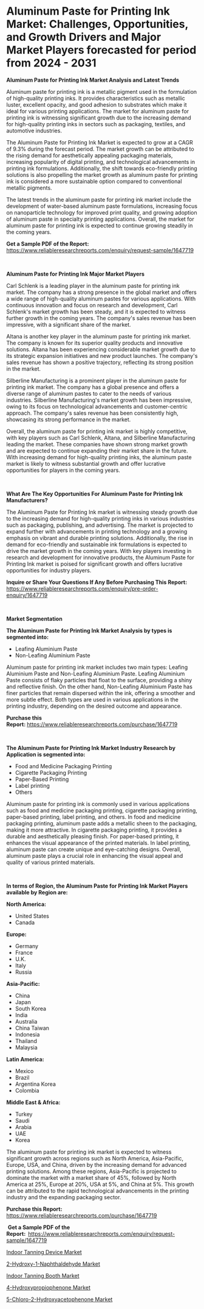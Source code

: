 <p><h1>Aluminum Paste for Printing Ink Market: Challenges, Opportunities, and Growth Drivers and Major Market Players forecasted for period from 2024 - 2031</h1></p><p><strong>Aluminum Paste for Printing Ink Market Analysis and Latest Trends</strong></p>
<p><p>Aluminum paste for printing ink is a metallic pigment used in the formulation of high-quality printing inks. It provides characteristics such as metallic luster, excellent opacity, and good adhesion to substrates which make it ideal for various printing applications. The market for aluminum paste for printing ink is witnessing significant growth due to the increasing demand for high-quality printing inks in sectors such as packaging, textiles, and automotive industries.</p><p>The Aluminum Paste for Printing Ink Market is expected to grow at a CAGR of 9.3% during the forecast period. The market growth can be attributed to the rising demand for aesthetically appealing packaging materials, increasing popularity of digital printing, and technological advancements in printing ink formulations. Additionally, the shift towards eco-friendly printing solutions is also propelling the market growth as aluminum paste for printing ink is considered a more sustainable option compared to conventional metallic pigments.</p><p>The latest trends in the aluminum paste for printing ink market include the development of water-based aluminum paste formulations, increasing focus on nanoparticle technology for improved print quality, and growing adoption of aluminum paste in specialty printing applications. Overall, the market for aluminum paste for printing ink is expected to continue growing steadily in the coming years.</p></p>
<p><strong>Get a Sample PDF of the Report:&nbsp;</strong> <a href="https://www.reliableresearchreports.com/enquiry/request-sample/1647719">https://www.reliableresearchreports.com/enquiry/request-sample/1647719</a></p>
<p>&nbsp;</p>
<p><strong>Aluminum Paste for Printing Ink Major Market Players</strong></p>
<p><p>Carl Schlenk is a leading player in the aluminum paste for printing ink market. The company has a strong presence in the global market and offers a wide range of high-quality aluminum pastes for various applications. With continuous innovation and focus on research and development, Carl Schlenk's market growth has been steady, and it is expected to witness further growth in the coming years. The company's sales revenue has been impressive, with a significant share of the market.</p><p>Altana is another key player in the aluminum paste for printing ink market. The company is known for its superior quality products and innovative solutions. Altana has been experiencing considerable market growth due to its strategic expansion initiatives and new product launches. The company's sales revenue has shown a positive trajectory, reflecting its strong position in the market.</p><p>Silberline Manufacturing is a prominent player in the aluminum paste for printing ink market. The company has a global presence and offers a diverse range of aluminum pastes to cater to the needs of various industries. Silberline Manufacturing's market growth has been impressive, owing to its focus on technological advancements and customer-centric approach. The company's sales revenue has been consistently high, showcasing its strong performance in the market.</p><p>Overall, the aluminum paste for printing ink market is highly competitive, with key players such as Carl Schlenk, Altana, and Silberline Manufacturing leading the market. These companies have shown strong market growth and are expected to continue expanding their market share in the future. With increasing demand for high-quality printing inks, the aluminum paste market is likely to witness substantial growth and offer lucrative opportunities for players in the coming years.</p></p>
<p>&nbsp;</p>
<p><strong>What Are The Key Opportunities For Aluminum Paste for Printing Ink Manufacturers?</strong></p>
<p><p>The Aluminum Paste for Printing Ink market is witnessing steady growth due to the increasing demand for high-quality printing inks in various industries such as packaging, publishing, and advertising. The market is projected to expand further with advancements in printing technology and a growing emphasis on vibrant and durable printing solutions. Additionally, the rise in demand for eco-friendly and sustainable ink formulations is expected to drive the market growth in the coming years. With key players investing in research and development for innovative products, the Aluminum Paste for Printing Ink market is poised for significant growth and offers lucrative opportunities for industry players.</p></p>
<p><strong>Inquire or Share Your Questions If Any Before Purchasing This Report:</strong> <a href="https://www.reliableresearchreports.com/enquiry/pre-order-enquiry/1647719">https://www.reliableresearchreports.com/enquiry/pre-order-enquiry/1647719</a></p>
<p>&nbsp;</p>
<p><strong>Market Segmentation</strong></p>
<p><strong>The Aluminum Paste for Printing Ink Market Analysis by types is segmented into:</strong></p>
<p><ul><li>Leafing Aluminium Paste</li><li>Non-Leafing Aluminium Paste</li></ul></p>
<p><p>Aluminum paste for printing ink market includes two main types: Leafing Aluminium Paste and Non-Leafing Aluminium Paste. Leafing Aluminium Paste consists of flaky particles that float to the surface, providing a shiny and reflective finish. On the other hand, Non-Leafing Aluminium Paste has finer particles that remain dispersed within the ink, offering a smoother and more subtle effect. Both types are used in various applications in the printing industry, depending on the desired outcome and appearance.</p></p>
<p><strong>Purchase this Report:&nbsp;</strong><a href="https://www.reliableresearchreports.com/purchase/1647719">https://www.reliableresearchreports.com/purchase/1647719</a></p>
<p>&nbsp;</p>
<p><strong>The Aluminum Paste for Printing Ink Market Industry Research by Application is segmented into:</strong></p>
<p><ul><li>Food and Medicine Packaging Printing</li><li>Cigarette Packaging Printing</li><li>Paper-Based Printing</li><li>Label printing</li><li>Others</li></ul></p>
<p><p>Aluminum paste for printing ink is commonly used in various applications such as food and medicine packaging printing, cigarette packaging printing, paper-based printing, label printing, and others. In food and medicine packaging printing, aluminum paste adds a metallic sheen to the packaging, making it more attractive. In cigarette packaging printing, it provides a durable and aesthetically pleasing finish. For paper-based printing, it enhances the visual appearance of the printed materials. In label printing, aluminum paste can create unique and eye-catching designs. Overall, aluminum paste plays a crucial role in enhancing the visual appeal and quality of various printed materials.</p></p>
<p>&nbsp;</p>
<p><strong>In terms of Region, the Aluminum Paste for Printing Ink Market Players available by Region are:</strong></p>
<p>
    <p> <strong> North America: </strong>
        <ul>
            <li>United States</li>
            <li>Canada</li>
        </ul>
        </p> 
    <p> <strong> Europe: </strong>
        <ul>
            <li>Germany</li>
            <li>France</li>
            <li>U.K.</li>
            <li>Italy</li>
            <li>Russia</li>
        </ul>
        </p> 
    <p> <strong> Asia-Pacific: </strong>
        <ul>
            <li>China</li>
            <li>Japan</li>
            <li>South Korea</li>
            <li>India</li>
            <li>Australia</li>
            <li>China Taiwan</li>
            <li>Indonesia</li>
            <li>Thailand</li>
            <li>Malaysia</li>
        </ul>
        </p> 
    <p> <strong> Latin America: </strong>
        <ul>
            <li>Mexico</li>
            <li>Brazil</li>
            <li>Argentina Korea</li>
            <li>Colombia</li>
        </ul>
        </p> 
    <p> <strong> Middle East & Africa: </strong>
        <ul>
            <li>Turkey</li>
            <li>Saudi</li>
            <li>Arabia</li>
            <li>UAE</li>
            <li>Korea</li>
        </ul>
    </p>
    </p>
<p><p>The aluminum paste for printing ink market is expected to witness significant growth across regions such as North America, Asia-Pacific, Europe, USA, and China, driven by the increasing demand for advanced printing solutions. Among these regions, Asia-Pacific is projected to dominate the market with a market share of 45%, followed by North America at 25%, Europe at 20%, USA at 5%, and China at 5%. This growth can be attributed to the rapid technological advancements in the printing industry and the expanding packaging sector.</p></p>
<p><strong>Purchase this Report: </strong><a href="https://www.reliableresearchreports.com/purchase/1647719">https://www.reliableresearchreports.com/purchase/1647719</a></p>
<p>&nbsp;<strong>Get a Sample PDF of the Report:&nbsp;&nbsp;</strong><a href="https://www.reliableresearchreports.com/enquiry/request-sample/1647719">https://www.reliableresearchreports.com/enquiry/request-sample/1647719</a></p>
<p><strong></strong></p>
<p><p><a href="https://view.publitas.com/reportprime-1/indoor-tanning-device-market-size-growth-and-forecast-from-2024-2031/">Indoor Tanning Device Market</a></p><p><a href="https://spotless-saver-8fd.notion.site/2-Hydroxy-1-Naphthaldehyde-Market-Size-Market-Trends-and-Growth-Outlook-forecasted-for-period-from-ce79cade1fe14a3ea59d6736d7c1fc2c">2-Hydroxy-1-Naphthaldehyde Market</a></p><p><a href="https://view.publitas.com/reportprime-1/indoor-tanning-booth-market-research-report-reveals-the-latest-trends-and-opportunities-of-this-market-for-period-from-2024-2031/">Indoor Tanning Booth Market</a></p><p><a href="https://gentle-editor-9db.notion.site/4-Hydroxypropiophenone-Market-Size-Growth-and-Forecast-from-2024-2031-96eb2f06079741e7b9109d9fc8d97e67">4-Hydroxypropiophenone Market</a></p><p><a href="https://cautious-neon-760.notion.site/Global-5-Chloro-2-Hydroxyacetophenone-Market-by-Types-Applications-and-Major-Players-with-Regiona-adbc558c8c5146e2ae91d87b68c5f5ef">5-Chloro-2-Hydroxyacetophenone Market</a></p></p>